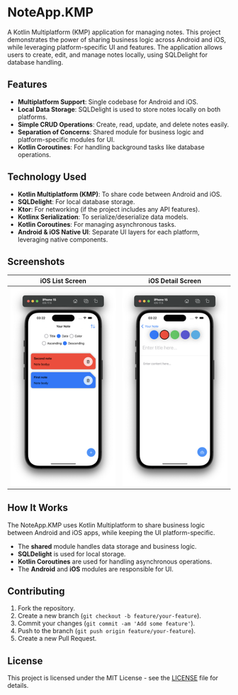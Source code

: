 
# NoteApp.KMP

A Kotlin Multiplatform (KMP) application for managing notes. This project demonstrates the power of sharing business logic across Android and iOS, while leveraging platform-specific UI and features. The application allows users to create, edit, and manage notes locally, using SQLDelight for database handling.

## Features

- **Multiplatform Support**: Single codebase for Android and iOS.
- **Local Data Storage**: SQLDelight is used to store notes locally on both platforms.
- **Simple CRUD Operations**: Create, read, update, and delete notes easily.
- **Separation of Concerns**: Shared module for business logic and platform-specific modules for UI.
- **Kotlin Coroutines**: For handling background tasks like database operations.

## Technology Used

- **Kotlin Multiplatform (KMP)**: To share code between Android and iOS.
- **SQLDelight**: For local database storage.
- **Ktor**: For networking (if the project includes any API features).
- **Kotlinx Serialization**: To serialize/deserialize data models.
- **Kotlin Coroutines**: For managing asynchronous tasks.
- **Android & iOS Native UI**: Separate UI layers for each platform, leveraging native components.

## Screenshots

| iOS List Screen               | iOS Detail Screen                |
|-------------------------------|----------------------------------|
| ![home](docs/main-screen.png) | ![add note](docs/add-screen.png) |

## How It Works

The NoteApp.KMP uses Kotlin Multiplatform to share business logic between Android and iOS apps, while keeping the UI platform-specific.

- The **shared** module handles data storage and business logic.
- **SQLDelight** is used for local storage.
- **Kotlin Coroutines** are used for handling asynchronous operations.
- The **Android** and **iOS** modules are responsible for UI.

## Contributing

1. Fork the repository.
2. Create a new branch (`git checkout -b feature/your-feature`).
3. Commit your changes (`git commit -am 'Add some feature'`).
4. Push to the branch (`git push origin feature/your-feature`).
5. Create a new Pull Request.

## License

This project is licensed under the MIT License - see the [LICENSE](/LICENSE) file for details.
